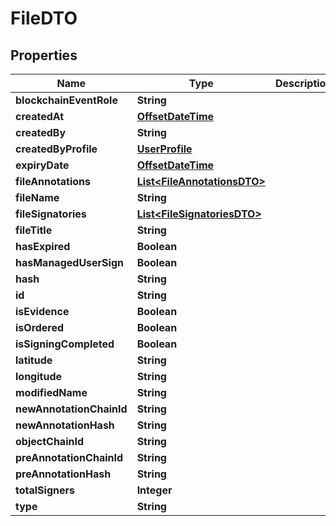 
# FileDTO

## Properties
Name | Type | Description | Notes
------------ | ------------- | ------------- | -------------
**blockchainEventRole** | **String** |  |  [optional]
**createdAt** | [**OffsetDateTime**](OffsetDateTime.md) |  |  [optional]
**createdBy** | **String** |  |  [optional]
**createdByProfile** | [**UserProfile**](UserProfile.md) |  |  [optional]
**expiryDate** | [**OffsetDateTime**](OffsetDateTime.md) |  |  [optional]
**fileAnnotations** | [**List&lt;FileAnnotationsDTO&gt;**](FileAnnotationsDTO.md) |  |  [optional]
**fileName** | **String** |  |  [optional]
**fileSignatories** | [**List&lt;FileSignatoriesDTO&gt;**](FileSignatoriesDTO.md) |  |  [optional]
**fileTitle** | **String** |  |  [optional]
**hasExpired** | **Boolean** |  |  [optional]
**hasManagedUserSign** | **Boolean** |  |  [optional]
**hash** | **String** |  |  [optional]
**id** | **String** |  |  [optional]
**isEvidence** | **Boolean** |  |  [optional]
**isOrdered** | **Boolean** |  |  [optional]
**isSigningCompleted** | **Boolean** |  |  [optional]
**latitude** | **String** |  |  [optional]
**longitude** | **String** |  |  [optional]
**modifiedName** | **String** |  |  [optional]
**newAnnotationChainId** | **String** |  |  [optional]
**newAnnotationHash** | **String** |  |  [optional]
**objectChainId** | **String** |  |  [optional]
**preAnnotationChainId** | **String** |  |  [optional]
**preAnnotationHash** | **String** |  |  [optional]
**totalSigners** | **Integer** |  |  [optional]
**type** | **String** |  |  [optional]



